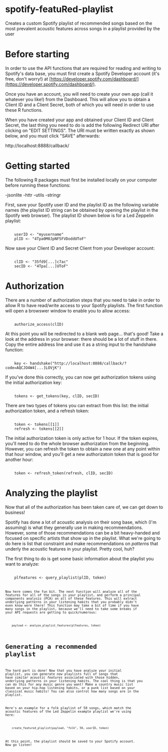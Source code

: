 # spotify-featuRed-playlist
Creates a custom Spotify playlist of recommended songs based on the most prevalent acoustic features across songs in a playlist provided by the user

# Before starting
In order to use the API functions that are required for reading and writing to Spotify's data base, you must first create a Spotify Developer account (it's free, don't worry!) at [https://developer.spotify.com/dashboard/](https://developer.spotify.com/dashboard/).

Once you have an account, you will need to create your own app (call it whatever you like!) from the Dashboard. This will allow you to obtain a Client ID and a Client Secret, both of which you will need in order to use these R functions. 

When you have created your app and obtained your Client ID and Client Secret, the last thing you need to do is add the following Redirect URI after clicking on "EDIT SETTINGS". The URI must be written exactly as shown below, and you must click "SAVE" afterwards:

http://localhost:8888/callback/


# Getting started
The following R packages must first be installed locally on your computer before running these functions:

-jsonlite
-httr
-utils
-stringr

First, save your Spotify user ID and the playlist ID as the following variable names (the playlist ID string can be obtained by opening the playlist in the Spotify web browser). The playlist ID shown below is for a Led Zeppelin playlist:

<code>
    userID <- "myusername"
    plID <- "4Tpa0M0JpNF5FVDoddUToF"
</code>


Now save your Client ID and Secret Client from your Developer account:

<code>
    clID <- "35fd9[...]c7ac"
    secID <- "4Tpa[...]UToF"
</code>


# Authorization
There are a number of authorization steps that you need to take in order to allow R to have read/write access to your Spotify playlists. The first function will open a browswer window to enable you to allow access:

<code>
    authorize_access(clID)
</code>

At this point you will be redirected to a blank web page... that's good! Take a look at the address in your browser: there should be a lot of stuff in there. Copy the entire address line and use it as a string input to the handshake function:

<code>
    key <- handshake("http://localhost:8888/callback/?code=AQCJO4W4[...]LOVjK")
</code>

If you've done this correctly, you can now get authorization tokens using the initial authorization key:

<code>
    tokens <- get_tokens(key, clID, secID)
</code>

There are two types of tokens you can extract from this list: the initial authorization token, and a refresh token:

<code>
    token <- tokens[[1]]
    refresh <- tokens[[2]]
</code>

The initial authorization token is only active for 1 hour. If the token expires, you'll need to do the whole browser authorization from the beginning. However, you can refresh the token to obtain a new one at any point within that hour window, and you'll get a new authorizatoin token that is good for another hour:

<code>
    token <- refresh_token(refresh, clID, secID)
</code>


# Analyzing the playlist
Now that all of the authorization has been taken care of, we can get down to business! 

Spotify has done a lot of acoustic analysis on their song base, which (I'm assuming) is what they generally use in making recommendations. However, some of those recommendations can be a bit heavy-handed and focused on specific artists that show up in the playlist. What we're going to do here is list that constraint and make recommendations on <em>patterns</em> that underly the acoustic features in your playlist. Pretty cool, huh?

The first thing to do is get some basic information about the playlist you want to analyze:

<code>
    plfeatures <- query_playlist(plID, token)
<code>

Now here comes the fun bit. The next function will analyze all of the features for all of the songs in your playlist, and perform a principal components analysis (PCA) on all of these features. This will extract underlying patterns in your listening habits that you probably didn't even know were there! This function may take a bit of time if you have many songs in the playlist, because we'll need to take some breaks if your API requests are getting to quick/numerous:

<code>
    payload <- analyze_playlist_features(plfeatures, token)
</code>

# Generating a recommended playlist
The hard part is done! Now that you have analyze your initial playlist, you can generate <em>new</em> playlists full of songs that have <em>similar acoustic features</em> associated with those hidden, underlying patterns in your listening habits. The cool thing is that you can do this for any music genre you want! Make a country music list based on your hip-hop listening habits, or a punk list based on your classical music habits! You can also control how many songs are in the playlist.

Here's an example for a folk playlist of 50 songs, which match the acoustic features of the Led Zeppelin example playlist we're using here:

<code>
    create_featured_playlist(payload, "folk", 50, userID, token)
</code>

At this point, the playlist should be saved to your Spotify account. Now go listen!